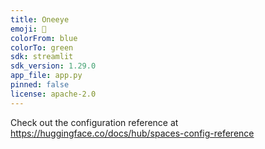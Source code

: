 ```yaml
---
title: Oneeye
emoji: 🐠
colorFrom: blue
colorTo: green
sdk: streamlit
sdk_version: 1.29.0
app_file: app.py
pinned: false
license: apache-2.0
---
```


Check out the configuration reference at https://huggingface.co/docs/hub/spaces-config-reference
